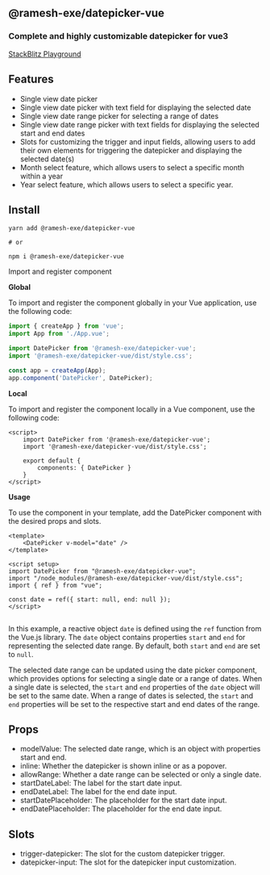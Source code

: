 ## @ramesh-exe/datepicker-vue


### Complete and highly customizable datepicker for vue3


[StackBlitz Playground](https://stackblitz.com/edit/ramesh-exedatepicker-vue?file=src%2Fcomponents%2FPlayground.vue)

## Features

- Single view date picker
- Single view date picker with text field for displaying the selected date
- Single view date range picker for selecting a range of dates
- Single view date range picker with text fields for displaying the selected start and end dates
- Slots for customizing the trigger and input fields, allowing users to add their own elements for triggering the datepicker and displaying the selected date(s)
- Month select feature, which allows users to select a specific month within a year
- Year select feature, which allows users to select a specific year.

## Install

```shell
yarn add @ramesh-exe/datepicker-vue

# or

npm i @ramesh-exe/datepicker-vue
```

Import and register component

**Global**

To import and register the component globally in your Vue application, use the following code:

```js
import { createApp } from 'vue';
import App from './App.vue';

import DatePicker from '@ramesh-exe/datepicker-vue';
import '@ramesh-exe/datepicker-vue/dist/style.css';

const app = createApp(App);
app.component('DatePicker', DatePicker);
```

**Local**

To import and register the component locally in a Vue component, use the following code:


```vue
<script>
    import DatePicker from '@ramesh-exe/datepicker-vue';
    import '@ramesh-exe/datepicker-vue/dist/style.css';
    
    export default {
        components: { DatePicker }
    }
</script>
```

**Usage**


To use the component in your template, add the DatePicker component with the desired props and slots.

```vue
<template>
    <DatePicker v-model="date" />
</template>

<script setup>
import DatePicker from "@ramesh-exe/datepicker-vue";
import "/node_modules/@ramesh-exe/datepicker-vue/dist/style.css";
import { ref } from "vue";

const date = ref({ start: null, end: null });
</script>


```

In this example, a reactive object `date` is defined using the `ref` function from the Vue.js library. The `date` object contains properties `start` and `end` for representing the selected date range. By default, both `start` and `end` are set to `null`.

The selected date range can be updated using the date picker component, which provides options for selecting a single date or a range of dates. When a single date is selected, the `start` and `end` properties of the `date` object will be set to the same date. When a range of dates is selected, the `start` and `end` properties will be set to the respective start and end dates of the range.


## Props
- modelValue: The selected date range, which is an object with properties start and end.
- inline: Whether the datepicker is shown inline or as a popover.
- allowRange: Whether a date range can be selected or only a single date.
- startDateLabel: The label for the start date input.
- endDateLabel: The label for the end date input.
- startDatePlaceholder: The placeholder for the start date input.
- endDatePlaceholder: The placeholder for the end date input.

## Slots
- trigger-datepicker: The slot for the custom datepicker trigger.
- datepicker-input: The slot for the datepicker input customization.

